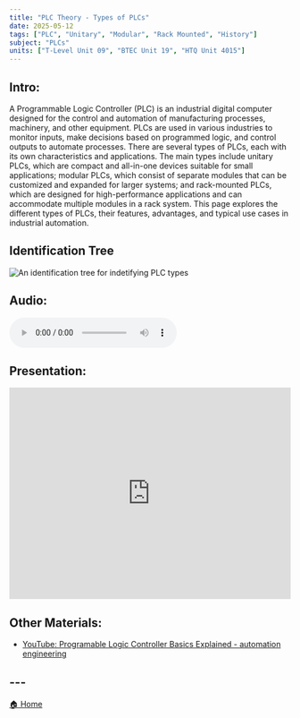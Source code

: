 ```yaml
---
title: "PLC Theory - Types of PLCs"
date: 2025-05-12
tags: ["PLC", "Unitary", "Modular", "Rack Mounted", "History"]
subject: "PLCs"
units: ["T-Level Unit 09", "BTEC Unit 19", "HTQ Unit 4015"]
---
```


## Intro:

A Programmable Logic Controller (PLC) is an industrial digital computer designed for the control and automation of manufacturing processes, machinery, and other equipment. PLCs are used in various industries to monitor inputs, make decisions based on programmed logic, and control outputs to automate processes. There are several types of PLCs, each with its own characteristics and applications. The main types include unitary PLCs, which are compact and all-in-one devices suitable for small applications; modular PLCs, which consist of separate modules that can be customized and expanded for larger systems; and rack-mounted PLCs, which are designed for high-performance applications and can accommodate multiple modules in a rack system. This page explores the different types of PLCs, their features, advantages, and typical use cases in industrial automation.

## Identification Tree

<img src="https://EngineeringShare.github.io/engineering-hub/images/PLCTypeTree.png" alt="An identification tree for indetifying PLC types" />

## Audio:

<audio controls>
    <source src="https://EngineeringShare.github.io/engineering-hub/audio/PLC Theory - Types of PLCs.mp3" type="audio/mpeg">
    Your browser does not support the audio element.
</audio>

## Presentation:

<div style="position: relative; width: 100%; height: 0; padding-top: 75%;">
    <iframe src="https://EngineeringShare.github.io/engineering-hub/presentations/PLC Theory - Types of PLCs.pdf" 
        style="position: absolute; top: 0; left: 0; width: 100%; height: 100%; border: none;">
    </iframe>
</div>

## Other Materials:
* [YouTube: Programable Logic Controller Basics Explained - automation engineering](https://youtu.be/uOtdWHMKhnw)

## ---

<a href="https://engineeringshare.github.io/engineering-hub">🏠 Home</a>
